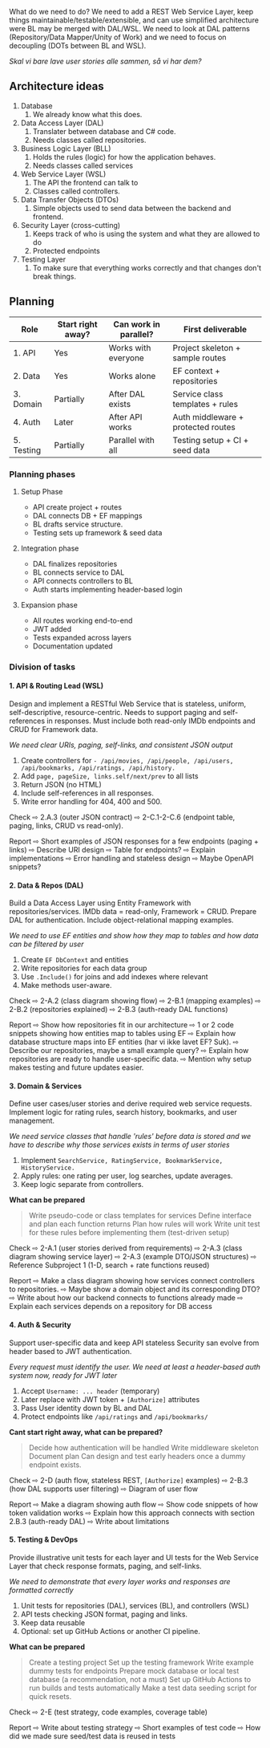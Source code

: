 What do we need to do?
We need to add a REST Web Service Layer, keep things maintainable/testable/extensible, and can use simplified architecture were BL may be merged with DAL/WSL. We need to look at DAL patterns (Repository/Data Mapper/Unity of Work) and we need to focus on decoupling (DOTs between BL and WSL).

*Skal vi bare lave user stories alle sammen, så vi har dem?*

## Architecture ideas

1. Database
	1. We already know what this does.
2. Data Access Layer (DAL)
	1. Translater between database and C# code.
	2. Needs classes called repositories.
3. Business Logic Layer (BLL)
	1. Holds the rules (logic) for how the application behaves.
	2. Needs classes called services
4. Web Service Layer (WSL)
	1. The API the frontend can talk to
	2. Classes called controllers.
5. Data Transfer Objects (DTOs)
	1. Simple objects used to send data between the backend and frontend.
6. Security Layer (cross-cutting)
	1. Keeps track of who is using the system and what they are allowed to do
	2. Protected endpoints
7. Testing Layer
	1. To make sure that everything works correctly and that changes don't break things. 


## Planning

| Role       | Start right away? | Can work in parallel? | First deliverable                  |
| ---------- | ----------------- | --------------------- | ---------------------------------- |
| 1. API     | Yes               | Works with everyone   | Project skeleton + sample routes   |
| 2. Data    | Yes               | Works alone           | EF context + repositories          |
| 3. Domain  | Partially         | After DAL exists      | Service class templates + rules    |
| 4. Auth    | Later             | After API works       | Auth middleware + protected routes |
| 5. Testing | Partially         | Parallel with all     | Testing setup + CI + seed data     |

### Planning phases

1. Setup Phase
	- API create project + routes
	- DAL connects DB + EF mappings
	- BL drafts service structure.
	- Testing sets up framework & seed data

2. Integration phase
	- DAL finalizes repositories
	- BL connects service to DAL
	- API connects controllers to BL
	- Auth starts implementing header-based login

3. Expansion phase
	- All routes working end-to-end
	- JWT added
	- Tests expanded across layers
	- Documentation updated

### Division of tasks
#### 1. API & Routing Lead (WSL)
Design and implement a RESTful Web Service that is stateless, uniform, self-descriptive, resource-centric. 
Needs to support paging and self-references in responses. 
Must include both read-only IMDb endpoints and CRUD for Framework data.

*We need clear URIs, paging, self-links, and consistent JSON output*

1. Create controllers for `- /api/movies, /api/people, /api/users, /api/bookmarks, /api/ratings, /api/history.` 
2. Add `page, pageSize, links.self/next/prev` to all lists
3. Return JSON (no HTML)
4. Include self-references in all responses.
5. Write error handling for 404, 400 and 500.

Check
⇨ 2.A.3 (outer JSON contract)
⇨ 2-C.1-2-C.6 (endpoint table, paging, links, CRUD vs read-only).

Report
⇨ Short examples of JSON responses for a few endpoints (paging + links)
⇨ Describe URI design
⇨ Table for endpoints? 
⇨ Explain implementations
⇨ Error handling and stateless design
⇨ Maybe OpenAPI snippets?

#### 2. Data & Repos (DAL)
Build a Data Access Layer using Entity Framework with repositories/services.
IMDb data = read-only, Framework = CRUD.
Prepare DAL for authentication.
Include object-relational mapping examples.

*We need to use EF entities and show how they map to tables and how data can be filtered by user*

1. Create `EF DbContext` and entities 
2. Write repositories for each data group
3. Use `.Include()` for joins and add indexes where relevant
4. Make methods user-aware.

Check
⇨ 2-A.2 (class diagram showing flow)
⇨ 2-B.1 (mapping examples)
⇨ 2-B.2 (repositories explained)
⇨ 2-B.3 (auth-ready DAL functions)

Report
⇨ Show how repositories fit in our architecture
⇨ 1 or 2 code snippets showing how entities map to tables using EF
⇨ Explain how database structure maps into EF entities (har vi ikke lavet EF? Suk).
⇨ Describe our repositories, maybe a small example query?
⇨ Explain how repositories are ready to handle user-specific data.
⇨ Mention why setup makes testing and future updates easier.

#### 3. Domain & Services
Define user cases/user stories and derive required web service requests.
Implement logic for rating rules, search history, bookmarks, and user management.

*We need service classes that handle 'rules' before data is stored and we have to describe why those services exists in terms of user stories*

1. Implement `SearchService, RatingService, BookmarkService, HistoryService.`
2. Apply rules: one rating per user, log searches, update averages.
3. Keep logic separate from controllers.

**What can be prepared**
> Write pseudo-code or class templates for services
> Define interface and plan each function returns
> Plan how rules will work
> Write unit test for these rules before implementing them (test-driven setup)

Check
⇨ 2-A.1 (user stories derived from requirements)
⇨ 2-A.3 (class diagram showing service layer)
⇨ 2-A.3 (example DTO/JSON structures)
⇨ Reference Subproject 1 (1-D, search + rate functions reused)

Report
⇨ Make a class diagram showing how services connect controllers to repositories.
⇨ Maybe show a domain object and its corresponding DTO?
⇨ Write about how our backend connects to functions already made
⇨ Explain each services depends on a repository for DB access

#### 4. Auth & Security 
Support user-specific data and keep API stateless
Security san evolve from header based to JWT authentication.

*Every request must identify the user. We need at least a header-based auth system now, ready for JWT later*

1. Accept `Username: ... header` (temporary)
2. Later replace with JWT token + `[Authorize]` attributes
3. Pass User identity down by BL and DAL
4. Protect endpoints like `/api/ratings` and `/api/bookmarks/` 

**Cant start right away, what can be prepared?**
> Decide how authentication will be handled
> Write middleware skeleton
> Document plan
> Can design and test early headers once a dummy endpoint exists.

Check
⇨ 2-D (auth flow, stateless REST, `[Authorize]` examples)
⇨ 2-B.3 (how DAL supports user filtering)
⇨ Diagram of user flow

Report
⇨ Make a diagram showing auth flow 
⇨ Show code snippets of how token validation works
⇨ Explain how this approach connects with section 2.B.3 (auth-ready DAL)
⇨ Write about limitations

#### 5. Testing & DevOps
Provide illustrative unit tests for each layer and UI tests for the Web Service Layer that check response formats, paging, and self-links.

*We need to demonstrate that every layer works and responses are formatted correctly*

1. Unit tests for repositories (DAL), services (BL), and controllers (WSL)
2. API tests checking JSON format, paging and links. 
3. Keep data reusable
4. Optional: set up GitHub Actions or another CI pipeline.

**What can be prepared**
> Create a testing project
> Set up the testing framework
> Write example dummy tests for endpoints
> Prepare mock database or local test database (a recommendation, not a must)
> Set up GitHub Actions to run builds and tests automatically
> Make a test data seeding script for quick resets.

Check
⇨ 2-E (test strategy, code examples, coverage table)

Report
⇨ Write about testing strategy
⇨ Short examples of test code
⇨ How did we made sure seed/test data is reused in tests


